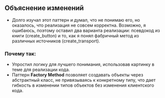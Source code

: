 ## Объяснение изменений

- Долго изучал этот паттерн и думал, что не понимаю его, но оказалось, что реализация не совсем корректна.
  Возможно, я ошибаюсь, поэтому оставил два варианта реализации: псевдокод из книги (create_button) и то, как я понял
  фабричный метод из различных источников (create_transport).

### Почему так:

- Упростил логику для лучшего понимания, использовав картинку в теме для реализации кода.
- Паттерн **Factory Method** позволяет создавать объекты через абстрактный класс, не привязываясь к конкретному типу,
  что дает гибкость в изменении типов объектов без изменения клиентского кода.
